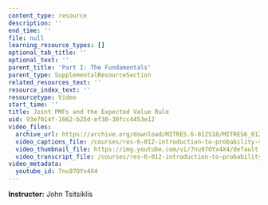 ```yaml
---
content_type: resource
description: ''
end_time: ''
file: null
learning_resource_types: []
optional_tab_title: ''
optional_text: ''
parent_title: 'Part I: The Fundamentals'
parent_type: SupplementalResourceSection
related_resources_text: ''
resource_index_text: ''
resourcetype: Video
start_time: ''
title: Joint PMFs and the Expected Value Rule
uid: 93e7014f-1662-b25d-ef30-30fcc4453e12
video_files:
  archive_url: https://archive.org/download/MITRES.6-012S18/MITRES6_012S18_L06-07_300k.mp4
  video_captions_file: /courses/res-6-012-introduction-to-probability-spring-2018/5fee937e77135686bd2565933124f694_7nu97OYx4X4.vtt
  video_thumbnail_file: https://img.youtube.com/vi/7nu97OYx4X4/default.jpg
  video_transcript_file: /courses/res-6-012-introduction-to-probability-spring-2018/3cbffffb5a1c32d0154035140763389f_7nu97OYx4X4.pdf
video_metadata:
  youtube_id: 7nu97OYx4X4
---
```


**Instructor:** John Tsitsiklis